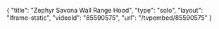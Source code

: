 {
    "title": "Zephyr Savona Wall Range Hood",
    "type": "solo",
    "layout": "iframe-static",
    "videoId": "85590575",
    "url": "\/tvpembed\/85590575"
}